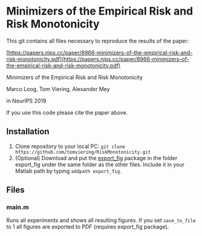 # Minimizers of the Empirical Risk and Risk Monotonicity

This git contains all files necessary to reproduce the results of the paper:

[https://papers.nips.cc/paper/8966-minimizers-of-the-empirical-risk-and-risk-monotonicity.pdf](https://papers.nips.cc/paper/8966-minimizers-of-the-empirical-risk-and-risk-monotonicity.pdf)

Minimizers of the Empirical Risk and Risk Monotonicity

Marco Loog, Tom Viering, Alexander Mey

in NeurIPS 2019

If you use this code please cite the paper above.

## Installation

 1. Clone repository to your local PC: `git clone https://github.com/tomviering/RiskMonotonicity.git`
 2. (Optional) Download and put the [export_fig](https://nl.mathworks.com/matlabcentral/fileexchange/23629-export_fig) package in the folder export_fig under the same folder as the other files. Include it in your Matlab path by typing `addpath export_fig`.

## Files
### main.m
Runs all experiments and shows all resulting figures. If you set `save_to_file` to 1 all figures are exported to PDF (requires export_fig package).

